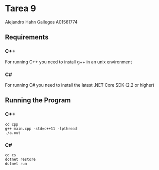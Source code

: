 # Tarea 9

Alejandro Hahn Gallegos
A01561774

## Requirements

### C++

For running C++ you need to install g++ in an unix environment

### C#

For running C# you need to install the latest .NET Core SDK (2.2 or higher)

## Running the Program

### C++

```
cd cpp
g++ main.cpp -std=c++11 -lpthread
./a.out
```

### C#

```
cd cs
dotnet restore
dotnet run
```